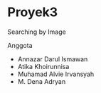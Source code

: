 # Proyek3
Searching by Image

Anggota
* Annazar Darul Ismawan
* Atika Khoirunnisa
* Muhamad Alvie Irvansyah
* M. Dena Adryan

